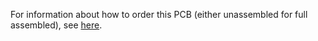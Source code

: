 For information about how to order this PCB (either unassembled for full assembled), see [here](https://github.com/nathancharlesjones/Embedded-for-Everyone/wiki/3.-Building-a-circuit-on-a-PCB-and-connecting-it-to-the-rest-of-the-embedded-device#step-5-assemble-the-pcb).
